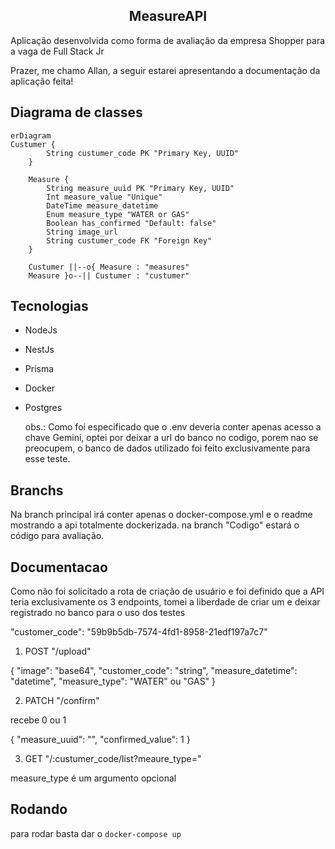 <h2 align="center">
  MeasureAPI
</h2>

  <p align="start">Aplicação desenvolvida como forma de avaliação da empresa Shopper para a vaga de Full Stack Jr</p>
  <p align="start">Prazer, me chamo Allan, a seguir estarei apresentando a documentação da aplicação feita!</p>

## Diagrama de classes

````mermaid
erDiagram
Custumer {
        String custumer_code PK "Primary Key, UUID"
    }

    Measure {
        String measure_uuid PK "Primary Key, UUID"
        Int measure_value "Unique"
        DateTime measure_datetime
        Enum measure_type "WATER or GAS"
        Boolean has_confirmed "Default: false"
        String image_url
        String custumer_code FK "Foreign Key"
    }

    Custumer ||--o{ Measure : "measures"
    Measure }o--|| Custumer : "custumer"

````

## Tecnologias

- NodeJs
- NestJs
- Prisma
- Docker
- Postgres

  obs.: Como foi especificado que o .env deveria conter apenas acesso a chave Gemini, optei por deixar a url do banco no codigo, porem nao se preocupem, o banco de dados utilizado foi feito exclusivamente para esse teste.

## Branchs

Na branch principal irá conter apenas o docker-compose.yml e o readme mostrando a api totalmente dockerizada.
na branch "Codigo" estará o código para avaliação.

## Documentacao

Como não foi solicitado a rota de criação de usuário e foi definido que a API teria exclusivamente os 3 endpoints, tomei a liberdade de criar um e deixar registrado no banco para o uso dos testes

"customer_code": "59b9b5db-7574-4fd1-8958-21edf197a7c7"

1. POST "/upload"

{
"image": "base64",
"customer_code": "string",
"measure_datetime": "datetime",
"measure_type": "WATER" ou "GAS"
}

2. PATCH "/confirm"

  recebe 0 ou 1

{
"measure_uuid": "",
"confirmed_value": 1
}

3. GET "/:custumer_code/list?meaure_type="

measure_type é um argumento opcional

## Rodando

para rodar basta dar o 
``` docker-compose up ```

 

